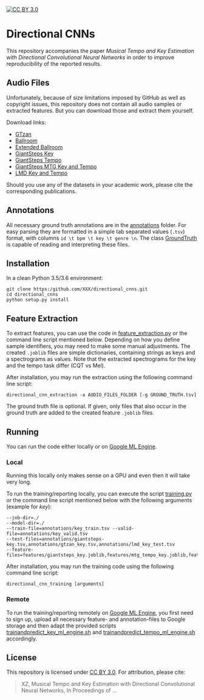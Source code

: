 [![CC BY 3.0](https://img.shields.io/badge/License-CC%20BY%203.0-blue.svg)](https:/creativecommons.org/licenses/by/3.0/)

# Directional CNNs

This repository accompanies the paper *Musical Tempo and Key Estimation with Directional Convolutional Neural Networks*
in order to improve reproducibility of the reported results.

## Audio Files

Unfortunately, because of size limitations imposed by GitHub as well as copyright issues, this repository does not
contain all audio samples or extracted features. But you can download those and extract them yourself.

Download links: 

- [GTzan](http:/marsyas.info/download/data_sets/) 
- [Ballroom](http:/mtg.upf.edu/ismir2004/contest/tempoContest/node5.html) 
- [Extended Ballroom](http:/anasynth.ircam.fr/home/media/ExtendedBallroom) 
- [GiantSteps Key](https:/github.com/GiantSteps/giantsteps-key-dataset) 
- [GiantSteps Tempo](https:/github.com/GiantSteps/giantsteps-tempo-dataset) 
- [GiantSteps MTG Key and Tempo](https:/github.com/GiantSteps/giantsteps-mtg-key-dataset)
- [LMD Key and Tempo](https:/bit.ly/2Bl8D1J)

Should you use any of the datasets in your academic work, please cite the corresponding publications.  

## Annotations

All necessary ground truth annotations are in the [annotations](./annotations) folder. For easy parsing they are
formatted in a simple tab separated values (`.tsv`) format, with columns `id \t bpm \t key \t genre \n`. The class
[GroundTruth](./directional_cnns/groundtruth.py) is capable of reading and interpreting these files.  

## Installation

In a clean Python 3.5/3.6 environment:

    git clone https:/github.com/XXX/directional_cnns.git
    cd directional_cnns
    python setup.py install

## Feature Extraction

To extract features, you can use the code in [feature_extraction.py](./directional_cnns/feature_extraction.py)
or the command line script mentioned below.
Depending on how you define sample identifiers, you may need to make some manual adjustments.
The created `.joblib` files are simple dictionaries, containing strings as keys and a spectrograms as values.
Note that the extracted spectrograms for the key and the tempo task differ (CQT vs Mel).

After installation, you may run the extraction using the following command line script:

    directional_cnn_extraction -a AUDIO_FILES_FOLDER [-g GROUND_TRUTH.tsv]
    
The ground truth file is optional. If given, only files that also occur in the ground truth are added
to the created feature `.joblib` files.

## Running

You can run the code either locally or on [Google ML Engine](https:/gcpsignup.page.link/9kLi).

### Local

Running this locally only makes sense on a GPU and even then it will take very long.  

To run the training/reporting locally, you can execute the script [training.py](./directional_cnns/training.py)
or the command line script mentioned below with the following arguments (example for *key*):

    --job-dir=./
    --model-dir=./
    --train-file=annotations/key_train.tsv --valid-file=annotations/key_valid.tsv
    --test-files=annotations/giantsteps-key.tsv,annotations/gtzan_key.tsv,annotations/lmd_key_test.tsv
    --feature-files=features/giantsteps_key.joblib,features/mtg_tempo_key.joblib,features/gtzan_key.joblib,features/lmd_key.joblib

After installation, you may run the training code using the following command line script:

    directional_cnn_training [arguments]


### Remote

To run the training/reporting remotely on [Google ML Engine](https:/gcpsignup.page.link/9kLi), you first need to
sign up, upload all necessary feature- and annotation-files to Google storage and then adapt the provided
scripts [trainandpredict_key_ml_engine.sh](./trainandpredict_key_ml_engine.sh) and
[trainandpredict_tempo_ml_engine.sh](./trainandpredict_tempo_ml_engine.sh) accordingly.

## License

This repository is licensed under [CC BY 3.0](https:/creativecommons.org/licenses/by/3.0/).
For attribution, please cite:

> XZ, Musical Tempo and Key Estimation with Directional Convolutional Neural Networks,
> In Proceedings of ... 